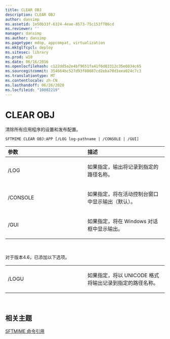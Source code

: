 ```yaml
---
title: CLEAR OBJ
description: CLEAR OBJ
author: dansimp
ms.assetid: 1e50b33f-6324-4eae-8573-75c153f786cd
ms.reviewer: ''
manager: dansimp
ms.author: dansimp
ms.pagetype: mdop, appcompat, virtualization
ms.mktglfcycl: deploy
ms.sitesec: library
ms.prod: w10
ms.date: 06/16/2016
ms.openlocfilehash: c122dd5a2e4bf9651fa41f6d83312c35e6034c65
ms.sourcegitcommit: 354664bc527d93f80687cd2eba70d1eea024c7c3
ms.translationtype: MT
ms.contentlocale: zh-CN
ms.lasthandoff: 06/26/2020
ms.locfileid: "10802219"
---
```

# CLEAR OBJ


清除所有应用程序的设置和发布配置。

`SFTMIME CLEAR OBJ:APP [/LOG log-pathname | /CONSOLE | /GUI]`

<table>
<colgroup>
<col width="50%" />
<col width="50%" />
</colgroup>
<thead>
<tr class="header">
<th align="left">参数</th>
<th align="left">描述</th>
</tr>
</thead>
<tbody>
<tr class="odd">
<td align="left"><p>/LOG</p></td>
<td align="left"><p>如果指定，输出将记录到指定的路径名称。</p></td>
</tr>
<tr class="even">
<td align="left"><p>/CONSOLE</p></td>
<td align="left"><p>如果指定，将在活动控制台窗口中显示输出（默认）。</p></td>
</tr>
<tr class="odd">
<td align="left"><p>/GUI</p></td>
<td align="left"><p>如果指定，将在 Windows 对话框中显示输出。</p></td>
</tr>
</tbody>
</table>

 

对于版本4.6，已添加以下选项。

<table>
<colgroup>
<col width="50%" />
<col width="50%" />
</colgroup>
<tbody>
<tr class="odd">
<td align="left"><p>/LOGU</p></td>
<td align="left"><p>如果指定，将以 UNICODE 格式将输出记录到指定的路径名称。</p></td>
</tr>
</tbody>
</table>

 

## 相关主题


[SFTMIME 命令引用](sftmime--command-reference.md)

 

 





